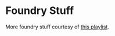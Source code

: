 # Foundry Stuff

More foundry stuff courtesy of [this playlist](https://www.youtube.com/playlist?list=PLO5VPQH6OWdUrKEWPF07CSuVm3T99DQki).
